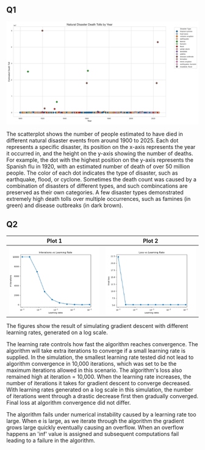 ## Q1
![Death roll by year](Q1.png)

The scatterplot shows the number of people estimated to have died in different natural disaster events from around 1900 to 2025.
Each dot represents a specific disaster, its position on the x-axis represents the year it occurred in, and the height on the y-axis showing the number of deaths. For example, the dot with the highest position on the y-axis represents the Spanish flu in 1920, with an estimated number of death of over 50 million people. 
The color of each dot indicates the type of disaster, such as earthquake, flood, or cyclone. Sometimes the death count was caused by a combination of disasters of different types, and such combincations are preserved as their own categories. A few disaster types demonstrated extremely high death tolls over multiple occurrences, such as famines (in green) and disease outbreaks (in dark brown).
 
## Q2
| Plot 1 | Plot 2 |
|--------|--------|
| ![](GD_lr_v_itr.png) | ![](GD_lr_v_loss.png) |

The figures show the result of simulating gradient descent with different learning rates, generated on a log scale.

The learning rate controls how fast the algorithm reaches convergence. The algorithm will take extra iterations to converge if a small learning rate is supplied. In the simulation, the smallest learning rate tested did not lead to algorithm convergence in 10,000 iterations, which was set to be the maximum iterations allowed in this scenario. The algorithm's loss also remained high at iteration = 10,000. When the learning rate increases, the number of iterations it takes for gradient descent to converge decreased. With learning rates generated on a log scale in this simulation, the number of iterations went through a drastic decrease first then gradually converged. Final loss at algorithm convergence did not differ.

The algorithm fails under numerical instability caused by a learning rate too large. When e is large, as we iterate through the algorithm the gradient grows large quickly eventually causing an overflow. When an overflow happens an 'inf' value is assigned and subsequent computations fail leading to a failure in the algorithm.